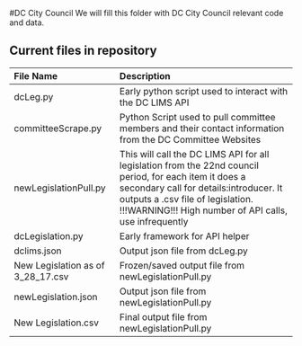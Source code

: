 #DC City Council
We will fill this folder with DC City Council relevant code and data.  



## Current files in repository
|File Name             | Description|
|:---------------------|:--------------|
|dcLeg.py              |Early python script used to interact with the DC LIMS API|
|committeeScrape.py    |Python Script used to pull committee members and their contact information from the DC Committee Websites|
|newLegislationPull.py|This will call the DC LIMS API for all legislation from the 22nd council period, for each item it does a secondary call for details:introducer.  It outputs a .csv file of legislation.  !!!WARNING!!! High number of API calls, use infrequently|
|dcLegislation.py|Early framework for API helper|
|dclims.json| Output json file from dcLeg.py|
|New Legislation as of 3_28_17.csv|Frozen/saved output file from newLegislationPull.py|
|newLegislation.json|Output json file from newLegislationPull.py|
|New Legislation.csv|Final output file from newLegislationPull.py|
